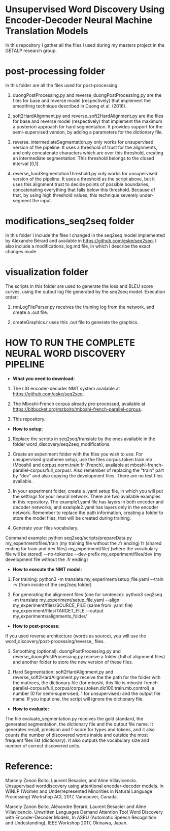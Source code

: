 # Unsupervised Word Discovery Using Encoder-Decoder Neural Machine Translation Models

In this repository I gather all the files I used during my masters project in the GETALP research group.

# post-processing folder

In this folder are all the files used for post-processing. 

1) duongPostProcessing.py and reverse_duongPostProcessing.py are the files for base and reverse model (respectively) that implement the smoothing technique described in Duong et al. (2016). 

2) soft2HardAlignment.py and reverse_soft2HardAlignment.py are the files for base and reverse model (respectively) that implement the maximum a posteriori approach for hard segmentation. It provides support for the semi-supervised version, by adding a parameters for the dictionary file.

3) reverse_intermediateSegmentation.py only works for unsupervised version of the pipeline. It uses a threshold of trust for the alignments, and only concatenate characters which are over this threshold, creating an intermediate segmentation. This threshold belongs to the closed interval [0,1].

4) reverse_hardSegmentationThreshold.py only works for unsupervised version of the pipeline. It uses a threshold as the script above, but it uses this alignment trust to decide points of possible boundaries, concatenating everything that falls below this threshold. Because of that, by using high threshold values, this technique severely under-segment the input.

# modifications_seq2seq folder

In this folder I include the files I changed in the seq2seq model implemented by Alexandre Bérard and available in https://github.com/eske/seq2seq. I also include a modifications_log.md file, in which I describe the exact changes made.

# visualization folder

The scripts in this folder are used to generate the loss and BLEU score curves, using the output log file generated by the seq2seq model. Execution order:

1) rnnLogFileParser.py receives the training log from the network, and create a .out file.

2) createGraphics.r uses this .out file to generate the graphics.

# HOW TO RUN THE COMPLETE NEURAL WORD DISCOVERY PIPELINE

* **What you need to download:**

1) The LIG encoder-decoder NMT system available at https://github.com/eske/seq2seq.

2) The Mboshi-French corpus already pre-processed, available at https://bitbucket.org/mzboito/mboshi-french-parallel-corpus.

3) This repository.

* **How to setup:**

1) Replace the scripts in seq2seq/translate by the ones available in the folder word_discovery/seq2seq_modifications.

2) Create an experiment folder with the files you wish to use. For unsupervised grapheme setup, use the files corpus.token.train.mb (Mboshi) and corpus.norm.train.fr (French), available at mboshi-french-parallel-corpus/full_corpus/. Also remember of replacing the "train" part by "dev" and also copying the development files. There are no test files available.

3) In your experiment folder, create a .yaml setup file, in which you will put the settings for your neural network. There are two available examples in this repository. The example1.yaml file has layers in both encoder and decoder networks, and example2.yaml has layers only in the encoder network. Remember to replace the path information,  creating a folder to store the model files, that will be created during training.

4) Generate your files vocabulary. 

Command example: python seq2seq/scripts/prepareData.py my_experiment/files/train (my training file without the .fr ending) fr (shared ending for train and dev files) my_experiment/file/ (where the vocabulary file will be stored) --no-tokenize --dev-prefix my_experiment/files/dev (my development file without the .fr ending)

* **How to execute the NMT model:**

1) For training: python3 -m translate my_experiment/setup_file.yaml --train -v (from inside of the seq2seq folder)

2) For generating the alignment files (one for sentence): python3 seq2seq -m translate my_experiment/setup_file.yaml --align my_experiment/files/SOURCE_FILE (same from .yaml file) my_experiment/files/TARGET_FILE --output my_experiments/alignments_folder/

* **How to post-process:**

If you used reverse architecture (words as source), you will use the word_discovery/post-processing/reverse_ files. 

1) Smoothing (optional): duongPostProcessing.py and reverse_duongPostProcessing.py receive a folder (full of alignment files) and another folder to store the new version of these files.

2) Hard Segmentation: soft2HardAlignment.py and reverse_soft2HardAlignment.py receive the the path for the folder with the matrices, the dictionary file (for mboshi, this file is mboshi-french-parallel-corpus/full_corpus/corpus.token.dic100.train.mb.control), a number (0 for semi-supervised, 1 for unsupervised) and the output file name. If you input one, the script will ignore the dictionary file.

* **How to evaluate:**

The file evaluate_segmentation.py receives the gold standard, the generated segmentation, the dictionary file and the output file name. It generates recall, precision and f-score for types and tokens, and it also counts the number of discovered words inside and outside the most frequent files list (dictionary). It also outputs the vocabulary size and number of correct discovered units.

# Reference:

Marcely Zanon Boito,  Laurent Besacier,  and Aline Villavicencio. Unsupervised worddiscovery using attentional encoder-decoder models.   In WiNLP (Women and Underrepresented Minorities in Natural Language Processing) Workshop ACL 2017, Vancouver, Canada.

Marcely Zanon Boito, Aléxandre Berard, Laurent Besacier and Aline Villavicencio. Unwritten Languages Demand Attention Too! Word Discovery with Encoder-Decoder Models, In ASRU (Automatic Speech Recognition and Undestanding), IEEE Workshop 2017, Okinawa, Japan.
